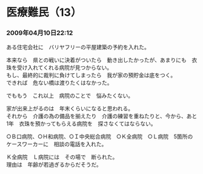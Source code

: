 # 医療難民（13）
### 2009年04月10日22:12

ある住宅会社に　バリヤフリーの平屋建築の予約を入れた。

本来なら　県との戦いに決着がついたら　動き出したかったが、あまりにも　衣珠を受け入れてくれる病院が見つからない。  
もし、最終的に裁判に負けてしまったら　我が家の預貯金は底をつく。  
できれば　危ない橋は渡りたくはなかった。

でももう　これ以上　病院のことで　悩みたくない。

家が出来上がるのは　年末くらいになると思われる。  
それから　介護の為の備品を揃えたり　介護の練習を重ねたりと、今から、あと1年　衣珠を預かってもらえる病院を　探さなくてはならない。

○Ｂ口病院、○Ｈ和病院、○Ｉ中央総合病院　○Ｋ全病院　○Ｌ病院　5箇所のケースワーカーに　相談の電話を入れた。

Ｋ全病院　Ｌ病院には　その場で　断られた。  
理由は　年齢が若過ぎるからだそうだ。